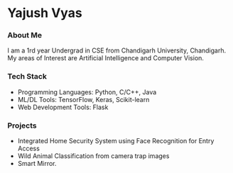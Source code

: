 # Yajush Vyas

### About Me
I am a 1rd year Undergrad in CSE from Chandigarh University, Chandigarh. My areas of Interest are Artificial Intelligence and Computer Vision.  

### Tech Stack
- Programming Languages: Python, C/C++, Java
- ML/DL Tools: TensorFlow, Keras, Scikit-learn
- Web Development Tools: Flask

### Projects
- Integrated Home Security System using Face Recognition for Entry Access
- Wild Animal Classification from camera trap images
- Smart Mirror.
